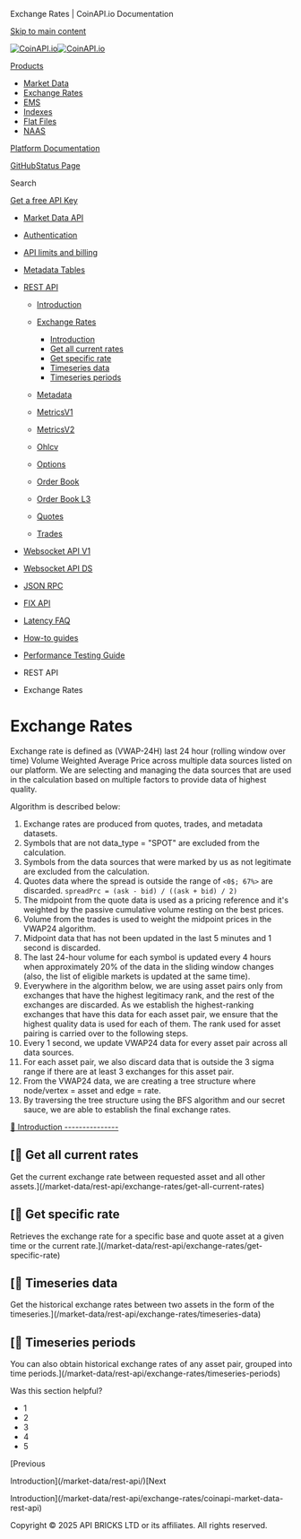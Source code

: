 Exchange Rates | CoinAPI.io Documentation




[Skip to main content](#__docusaurus_skipToContent_fallback)

[![CoinAPI.io](/img/logo.svg)![CoinAPI.io](/img/logo.svg)](https://www.coinapi.io)

[Products](/market-data/rest-api/exchange-rates/)

* [Market Data](/market-data/)
* [Exchange Rates](/exchange-rates-api/)
* [EMS](/ems-api/)
* [Indexes](/indexes-api/)
* [Flat Files](/flat-files-api/)
* [NAAS](/naas-api/)

[Platform Documentation](/general/authentication)

[GitHub](https://github.com/api-bricks/api-bricks-sdk)[Status Page](https://status.coinapi.io)

Search

[Get a free API Key](https://console.coinapi.io/?link=/apikeys/create)

* [Market Data API](/market-data/)
* [Authentication](/market-data/authentication)
* [API limits and billing](/market-data/api-limits-and-billing-metrics)
* [Metadata Tables](/market-data/metadata-tables/introduction)
* [REST API](/market-data/rest-api/)

  + [Introduction](/market-data/rest-api/)
  + [Exchange Rates](/market-data/rest-api/exchange-rates/)

    - [Introduction](/market-data/rest-api/exchange-rates/coinapi-market-data-rest-api)
    - [Get all current rates](/market-data/rest-api/exchange-rates/get-all-current-rates)
    - [Get specific rate](/market-data/rest-api/exchange-rates/get-specific-rate)
    - [Timeseries data](/market-data/rest-api/exchange-rates/timeseries-data)
    - [Timeseries periods](/market-data/rest-api/exchange-rates/timeseries-periods)
  + [Metadata](/market-data/rest-api/metadata/)
  + [MetricsV1](/market-data/rest-api/metricsv1/)
  + [MetricsV2](/market-data/rest-api/metricsv2/)
  + [Ohlcv](/market-data/rest-api/ohlcv/)
  + [Options](/market-data/rest-api/options/)
  + [Order Book](/market-data/rest-api/order-book/)
  + [Order Book L3](/market-data/rest-api/order-book-l3/)
  + [Quotes](/market-data/rest-api/quotes/)
  + [Trades](/market-data/rest-api/trades/)
* [Websocket API V1](/market-data/websocket/)
* [Websocket API DS](/market-data/websocket-ds/)
* [JSON RPC](/market-data/jsonrpc-api)
* [FIX API](/market-data/fix/)
* [Latency FAQ](/market-data/latency-faq/)
* [How-to guides](/market-data/how-to-guides/)
* [Performance Testing Guide](/market-data/performance-testing-guide)

* REST API
* Exchange Rates

Exchange Rates
==============

Exchange rate is defined as (VWAP-24H) last 24 hour (rolling window over time) Volume Weighted Average Price across multiple data sources listed on our platform. We are selecting and managing the data sources that are used in the calculation based on multiple factors to provide data of highest quality.

Algorithm is described below:

1. Exchange rates are produced from quotes, trades, and metadata datasets.
2. Symbols that are not data\_type = "SPOT" are excluded from the calculation.
3. Symbols from the data sources that were marked by us as not legitimate are excluded from the calculation.
4. Quotes data where the spread is outside the range of `<0$; 67%>` are discarded. `spreadPrc = (ask - bid) / ((ask + bid) / 2)`
5. The midpoint from the quote data is used as a pricing reference and it's weighted by the passive cumulative volume resting on the best prices.
6. Volume from the trades is used to weight the midpoint prices in the VWAP24 algorithm.
7. Midpoint data that has not been updated in the last 5 minutes and 1 second is discarded.
8. The last 24-hour volume for each symbol is updated every 4 hours when approximately 20% of the data in the sliding window changes (also, the list of eligible markets is updated at the same time).
9. Everywhere in the algorithm below, we are using asset pairs only from exchanges that have the highest legitimacy rank, and the rest of the exchanges are discarded. As we establish the highest-ranking exchanges that have this data for each asset pair, we ensure that the highest quality data is used for each of them. The rank used for asset pairing is carried over to the following steps.
10. Every 1 second, we update VWAP24 data for every asset pair across all data sources.
11. For each asset pair, we also discard data that is outside the 3 sigma range if there are at least 3 exchanges for this asset pair.
12. From the VWAP24 data, we are creating a tree structure where node/vertex = asset and edge = rate.
13. By traversing the tree structure using the BFS algorithm and our secret sauce, we are able to establish the final exchange rates.

[📄️ Introduction
---------------](/market-data/rest-api/exchange-rates/coinapi-market-data-rest-api)

[📄️ Get all current rates
------------------------

Get the current exchange rate between requested asset and all other assets.](/market-data/rest-api/exchange-rates/get-all-current-rates)

[📄️ Get specific rate
--------------------

Retrieves the exchange rate for a specific base and quote asset at a given time or the current rate.](/market-data/rest-api/exchange-rates/get-specific-rate)

[📄️ Timeseries data
------------------

Get the historical exchange rates between two assets in the form of the timeseries.](/market-data/rest-api/exchange-rates/timeseries-data)

[📄️ Timeseries periods
---------------------

You can also obtain historical exchange rates of any asset pair, grouped into time periods.](/market-data/rest-api/exchange-rates/timeseries-periods)

Was this section helpful?

* 1
* 2
* 3
* 4
* 5

[Previous

Introduction](/market-data/rest-api/)[Next

Introduction](/market-data/rest-api/exchange-rates/coinapi-market-data-rest-api)

Copyright © 2025 API BRICKS LTD or its affiliates. All rights reserved.
